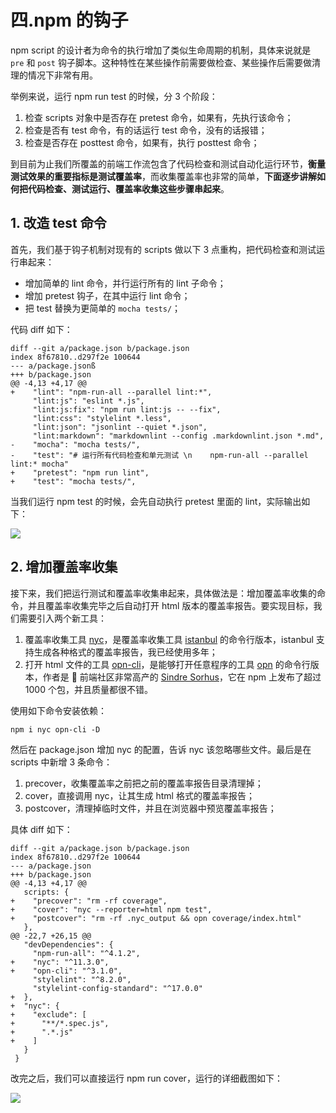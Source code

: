 # 四.npm 的钩子

npm script 的设计者为命令的执行增加了类似生命周期的机制，具体来说就是 `pre` 和 `post` 钩子脚本。这种特性在某些操作前需要做检查、某些操作后需要做清理的情况下非常有用。

举例来说，运行 npm run test 的时候，分 3 个阶段：

1.  检查 scripts 对象中是否存在 pretest 命令，如果有，先执行该命令；
2.  检查是否有 test 命令，有的话运行 test 命令，没有的话报错；
3.  检查是否存在 posttest 命令，如果有，执行 posttest 命令；

到目前为止我们所覆盖的前端工作流包含了代码检查和测试自动化运行环节，**衡量测试效果的重要指标是测试覆盖率**，而收集覆盖率也非常的简单，**下面逐步讲解如何把代码检查、测试运行、覆盖率收集这些步骤串起来**。

## 1. 改造 test 命令

首先，我们基于钩子机制对现有的 scripts 做以下 3 点重构，把代码检查和测试运行串起来：

- 增加简单的 lint 命令，并行运行所有的 lint 子命令；
- 增加 pretest 钩子，在其中运行 lint 命令；
- 把 test 替换为更简单的 `mocha tests/`；

代码 diff 如下：

```
diff --git a/package.json b/package.json
index 8f67810..d297f2e 100644
--- a/package.jsonß
+++ b/package.json
@@ -4,13 +4,17 @@
+    "lint": "npm-run-all --parallel lint:*",
     "lint:js": "eslint *.js",
     "lint:js:fix": "npm run lint:js -- --fix",
     "lint:css": "stylelint *.less",
     "lint:json": "jsonlint --quiet *.json",
     "lint:markdown": "markdownlint --config .markdownlint.json *.md",
-    "mocha": "mocha tests/",
-    "test": "# 运行所有代码检查和单元测试 \n    npm-run-all --parallel lint:* mocha"
+    "pretest": "npm run lint",
+    "test": "mocha tests/",
```

当我们运行 npm test 的时候，会先自动执行 pretest 里面的 lint，实际输出如下：

![](https://user-gold-cdn.xitu.io/2017/11/29/160052621691a0b7?w=846&h=848&f=png&s=103472)

## 2. 增加覆盖率收集

接下来，我们把运行测试和覆盖率收集串起来，具体做法是：增加覆盖率收集的命令，并且覆盖率收集完毕之后自动打开 html 版本的覆盖率报告。要实现目标，我们需要引入两个新工具：

1.  覆盖率收集工具 [nyc](https://github.com/istanbuljs/nyc)，是覆盖率收集工具 [istanbul](https://istanbul.js.org) 的命令行版本，istanbul 支持生成各种格式的覆盖率报告，我已经使用多年；
2.  打开 html 文件的工具 [opn-cli](https://github.com/sindresorhus/opn-cli)，是能够打开任意程序的工具 [opn](https://github.com/sindresorhus/opn) 的命令行版本，作者是  前端社区非常高产的 [Sindre Sorhus](https://github.com/sindresorhus)，它在 npm 上发布了超过 1000 个包，并且质量都很不错。

使用如下命令安装依赖：

```
npm i nyc opn-cli -D
```

然后在 package.json 增加 nyc 的配置，告诉 nyc 该忽略哪些文件。最后是在 scripts 中新增 3 条命令：

1.  precover，收集覆盖率之前把之前的覆盖率报告目录清理掉；
2.  cover，直接调用 nyc，让其生成 html 格式的覆盖率报告；
3.  postcover，清理掉临时文件，并且在浏览器中预览覆盖率报告；

具体 diff 如下：

```
diff --git a/package.json b/package.json
index 8f67810..d297f2e 100644
--- a/package.json
+++ b/package.json
@@ -4,13 +4,17 @@
   scripts: {
+    "precover": "rm -rf coverage",
+    "cover": "nyc --reporter=html npm test",
+    "postcover": "rm -rf .nyc_output && opn coverage/index.html"
   },
@@ -22,7 +26,15 @@
   "devDependencies": {
     "npm-run-all": "^4.1.2",
+    "nyc": "^11.3.0",
+    "opn-cli": "^3.1.0",
     "stylelint": "^8.2.0",
     "stylelint-config-standard": "^17.0.0"
+  },
+  "nyc": {
+    "exclude": [
+      "**/*.spec.js",
+      ".*.js"
+    ]
   }
 }
```

改完之后，我们可以直接运行 npm run cover，运行的详细截图如下：

![](https://user-gold-cdn.xitu.io/2017/11/29/16005264d5d3aef6?w=921&h=1112&f=png&s=147056)

